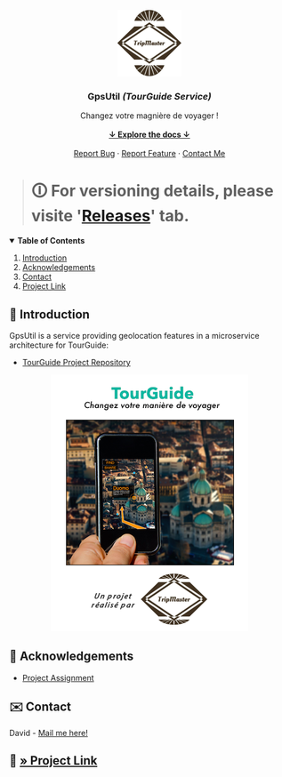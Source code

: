 <!-- PROJECT LOGO -->
<br />
<div align="center">
    <img src="src/main/resources/static/logo.png" alt="logo" width="116" height="120" />
    <h3 align="center">GpsUtil <i>(TourGuide Service)</i></h3>
    <p align="center">
        Changez votre magnière de voyager !
        <br />
        <br />
        <a href="#summary"><strong>↓ Explore the docs ↓</strong></a>
        <br />
        <br />
        <a href="https://github.com/s2680854/openclassrooms_8th-project_gpsutil-microservice/issues">Report Bug</a>
        ·
        <a href="https://github.com/s2680854/openclassrooms_8th-project_gpsutil-microservice/issues">Report Feature</a>
        ·
        <a href="mailto:cordial.desk3307@fastmail.com">Contact Me</a>
    </p>
</div>

> # 🛈 For versioning details, please visite '[Releases](https://github.com/s2680854/openclassrooms_8th-project_gpsutil-microservice/releases)' tab.
> 

<!-- TABLE OF CONTENTS -->
<details open="open">
<summary id="summary"><b>Table of Contents</b></summary>
    <ol>
        <li><a href="#contact">Introduction</a></li>
        <li><a href="#acknowledgements">Acknowledgements</a></li>
        <li><a href="#contact">Contact</a></li>
        <li><a href="#project">Project Link</a></li>
    </ol>
</details>

<!-- INTRODUCTION -->
## 📝 Introduction
GpsUtil is a service providing geolocation features in a microservice architecture for TourGuide: 
<p id="acknowledgements"></p>

* [TourGuide Project Repository](https://github.com/s2680854/openclassrooms_8th-project_tourguide-microservice)

<div align="center">
    <img src="src/main/resources/static/header.png" alt="header" />
</div>

<!-- ACKNOWLEDGEMENTS -->
## 📝 Acknowledgements
<p id="acknowledgements"></p>

* [Project Assignment](https://openclassrooms.com/fr/paths/191/projects/742/assignment)

<!-- CONTACT -->
## ✉️ Contact
<p id="contact"></p>

David - [Mail me here!](mailto:cordial.desk3307@fastmail.com)

## 🔗 [» Project Link](https://github.com/s2680854/openclassrooms_8th-project_gpsutil-microservice)
<p id="project"></p>
